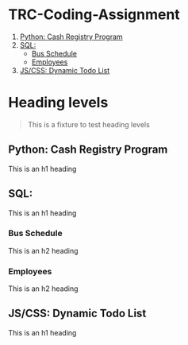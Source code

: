 # TRC-Coding-Assignment

1. [Python: Cash Registry Program](#Python:%20Cash%20Registry%20Program)
2. [SQL:](#SQL:)
    * [Bus Schedule](#Bus%20Schedule)
    * [Employees](#Employees)
3. [JS/CSS: Dynamic Todo List](#JS/CSS:%20Dynamic%20Todo%20List)


# Heading levels

> This is a fixture to test heading levels

<!-- toc -->

## Python: Cash Registry Program

This is an h1 heading


## SQL:

This is an h1 heading

### Bus Schedule

This is an h2 heading

### Employees

This is an h2 heading


## JS/CSS: Dynamic Todo List

This is an h1 heading



